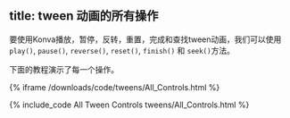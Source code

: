 title: tween 动画的所有操作
---


要使用Konva播放，暂停，反转，重置，完成和查找tween动画，我们可以使用`play()`, `pause()`, `reverse()`, `reset()`, `finish()` 和 `seek()`方法。

下面的教程演示了每一个操作。

{% iframe /downloads/code/tweens/All_Controls.html %}

{% include_code All Tween Controls tweens/All_Controls.html %}
